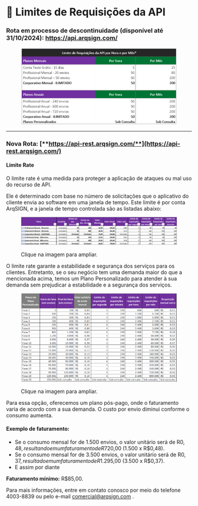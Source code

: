 # 🔳 Limites de Requisições da API

### **Rota em processo de descontinuidade (disponível até 31/10/2024):** [**https://api.arqsign.com/** ](https://api.arqsign.com/)

<figure><img src="../../../.gitbook/assets/api02.png" alt=""><figcaption></figcaption></figure>

***

### **Nova Rota:** [**https://api-rest.arqsign.com/**](https://api-rest.arqsign.com/)

#### Limite Rate

O limite rate é uma medida para proteger a aplicação de ataques ou mal uso do recurso de API.&#x20;

Ele é determinado com base no número de solicitações que o aplicativo do cliente envia ao software em uma janela de tempo. Este limite é por conta ArqSIGN, e a janela de tempo controlada são as listadas abaixo:&#x20;

<figure><img src="../../../.gitbook/assets/image (269).png" alt=""><figcaption><p>Clique na imagem para ampliar.</p></figcaption></figure>

O limite rate garante a estabilidade e segurança dos serviços para os clientes. Entretanto, se o seu negócio tem uma demanda maior do que a mencionada acima, temos um Plano Personalizado para atender à sua demanda sem prejudicar a estabilidade e a segurança dos serviços.

<figure><img src="../../../.gitbook/assets/image (268).png" alt=""><figcaption><p>Clique na imagem para ampliar.</p></figcaption></figure>

Para essa opção, oferecemos um plano pós-pago, onde o faturamento varia de acordo com a sua demanda. O custo por envio diminui conforme o consumo aumenta.

#### Exemplo de faturamento:

* Se o consumo mensal for de 1.500 envios, o valor unitário será de R$0,48, resultando em um faturamento de R$720,00 (1.500 x R$0,48).
* Se o consumo mensal for de 3.500 envios, o valor unitário será de R$0,37, resultado em um faturamento de R$1.295,00 (3.500 x R$0,37).
* E assim por diante

**Faturamento mínimo:** R$85,00.

Para mais informações, entre em contato conosco por meio do telefone 4003-8839 ou pelo e-mail comercial@arqsign.com .
